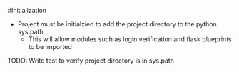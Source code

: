 #Initialization
- Project must be initialzied to add the project directory to the python sys.path
    - This will allow modules such as login verification and flask blueprints to be imported

TODO: Write test to verify project directory is in sys.path